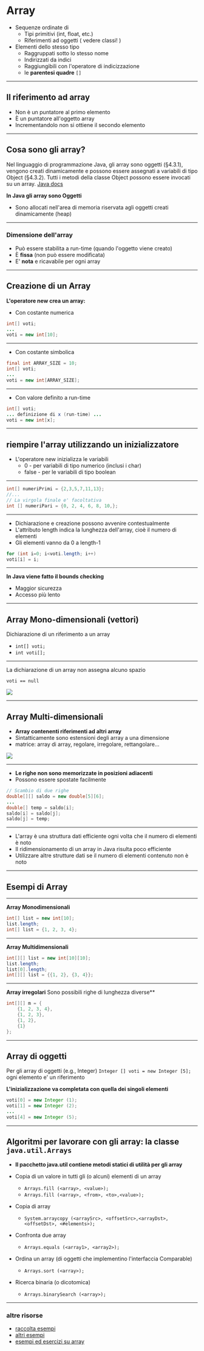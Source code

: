 # Array

* Sequenze ordinate di
  * Tipi primitivi (int, float, etc.)
  * Riferimenti ad oggetti ( vedere classi! )
* Elementi dello stesso tipo
    * Raggruppati sotto lo stesso nome
    * Indirizzati da indici
    * Raggiungibili con l'operatore di indicizzazione
    * le **parentesi quadre** `[]`

---

## Il riferimento ad array

* Non è un puntatore al primo elemento
* È un puntatore all'oggetto array
* Incrementandolo non si ottiene il secondo elemento

---

## Cosa sono gli array?

Nel linguaggio di programmazione Java, gli array sono oggetti (§4.3.1), vengono creati dinamicamente e possono essere assegnati a variabili di tipo Object (§4.3.2). Tutti i metodi della classe Object possono essere invocati su un array.
[Java docs](https://docs.oracle.com/javase/specs/jls/se7/html/jls-10.html)

**In Java gli array sono Oggetti**
* Sono allocati nell'area di memoria riservata agli oggetti creati dinamicamente (heap)

---

### Dimensione dell'array

* Può essere stabilita a run-time (quando l'oggetto viene creato)
* È **fissa** (non può essere modificata)
* E' **nota** e ricavabile per ogni array

---

## Creazione di un Array

**L'operatore new crea un array:**
* Con costante numerica

```java
int[] voti;
...
voti = new int[10];
```

---

*  Con costante simbolica
```java
final int ARRAY_SIZE = 10;
int[] voti;
...
voti = new int[ARRAY_SIZE];
```

---

*  Con valore definito a run-time
```java
int[] voti;
... definizione di x (run-time) ...
voti = new int[x];
```

---

## riempire l'array utilizzando un inizializzatore

* L'operatore new inizializza le variabili
  * 0 - per variabili di tipo numerico (inclusi i char)
  * false - per le variabili di tipo boolean

---

```java
int[] numeriPrimi = {2,3,5,7,11,13};
//...
// La virgola finale e' facoltativa
int [] numeriPari = {0, 2, 4, 6, 8, 10,};
```

---

* Dichiarazione e creazione possono avvenire contestualmente
* L'attributo length indica la lunghezza dell'array, cioè il numero di elementi
* Gli elementi vanno da 0 a length-1

```java
for (int i=0; i<voti.length; i++)
voti[i] = i;
```

---

**In Java viene fatto il bounds checking**

* Maggior sicurezza
* Accesso più lento

---

## Array Mono-dimensionali (vettori)

Dichiarazione di un riferimento a un array

* `int[] voti;`
* `int voti[];`

---

La dichiarazione di un array non assegna alcuno spazio

`voti == null`

![](https://raw.githubusercontent.com/maboglia/CorsoJava/master/appunti/img/Language/04_array/array.png)

---

## Array Multi-dimensionali

* **Array contenenti riferimenti ad altri array**
* Sintatticamente sono estensioni degli array a una dimensione
* matrice: array di array, regolare, irregolare, rettangolare...

![](https://raw.githubusercontent.com/maboglia/CorsoJava/master/appunti/img/Language/04_array/array2d.png)

---

* **Le righe non sono memorizzate in posizioni adiacenti**
* Possono essere spostate facilmente

```java
// Scambio di due righe
double[][] saldo = new double[5][6];
...
double[] temp = saldo[i];
saldo[i] = saldo[j];
saldo[j] = temp;
```

---

* L'array è una struttura dati efficiente ogni volta che il numero di elementi è noto
* Il ridimensionamento di un array in Java risulta poco efficiente
* Utilizzare altre strutture dati se il numero di elementi contenuto non è noto

---
## Esempi di Array

---

**Array Monodimensionali**

```java
int[] list = new int[10];
list.length;
int[] list = {1, 2, 3, 4};

```

---

**Array Multidimensionali**

```java
int[][] list = new int[10][10];
list.length;
list[0].length;
int[][] list = {{1, 2}, {3, 4}};

```

---

**Array irregolari**
Sono possibili righe di lunghezza diverse**

```java
int[][] m = {
    {1, 2, 3, 4},
    {1, 2, 3},
    {1, 2},
    {1}
};

```

---

## Array di oggetti

Per gli array di oggetti (e.g., Integer) `Integer [] voti = new Integer [5];` ogni elemento e' un riferimento

**L'inizializzazione va completata con quella dei singoli elementi**

```java
voti[0] = new Integer (1);
voti[1] = new Integer (2);
...
voti[4] = new Integer (5);
```

---

## Algoritmi per lavorare con gli array: la classe `java.util.Arrays`

* **Il pacchetto java.util contiene metodi statici di utilità per gli array**

* Copia di un valore in tutti gli (o alcuni) elementi di un array
  * `Arrays.fill (<array>, <value>);`
  * `Arrays.fill (<array>, <from>, <to>,<value>);`
* Copia di array
  * `System.arraycopy (<arraySrc>, <offsetSrc>,<arrayDst>, <offsetDst>, <#elements>);`
* Confronta due array
  * `Arrays.equals (<array1>, <array2>);`
* Ordina un array (di oggetti che implementino l'interfaccia Comparable)
  * `Arrays.sort (<array>);`
* Ricerca binaria (o dicotomica)
  * `Arrays.binarySearch (<array>);`

---

### altre risorse

* [raccolta esempi](https://github.com/maboglia/CorsoJava/blob/master/esempi/05_Array.md)
* [altri esempi](https://github.com/maboglia/CorsoJava/blob/master/esempi/03_array)
* [esempi ed esercizi su array](https://gist.github.com/maboglia/112d52611f8fa02c1772e0b48405fc72)
